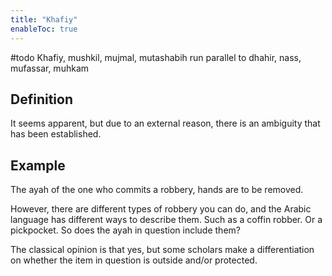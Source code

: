 ```yaml
---
title: "Khafiy"
enableToc: true
---
```

#todo Khafiy, mushkil, mujmal, mutashabih run parallel to
dhahir, nass, mufassar, muhkam

## Definition
It seems apparent, but due to an external reason, there is an ambiguity that has been established.

## Example
The ayah of the one who commits a robbery, hands are to be removed. 

However, there are different types of robbery you can do, and the Arabic language has different ways to describe them. Such as a coffin robber. Or a pickpocket. So does the ayah in question include them?

The classical opinion is that yes, but some scholars make a differentiation on whether the item in question is outside and/or protected.